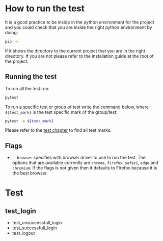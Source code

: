 # How to run the test
It is a good practice to be inside in the python environment for the project and you could check that you are inside the right python environment by doing:
```sh
pip -v
```
If it shows the directory to the current project that you are in the right directory. If you are not please refer to the installation guide at the root of the project.
## Running the test
To run all the test run:
```sh
pytest
```

To run a specific test or group of test write the command below, where `${test_mark}` is the test specific mark of the group/test:
```sh
pytest -m ${test_mark}
```
Please refer to the [test chapter](#Test) to find all test marks.
## Flags
- `--browser` specifies with browser driver to use to run the test. The options that are available currently are `chrome`, `firefox`, `safari`, `edge` and `chromium`. If the flags is not given then it defaults to Firefox because it is the best browser.

# Test
## test_login
- test_unsuccessfull_login
- test_successfull_login
- test_logout
